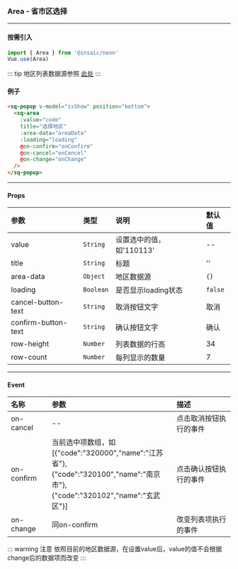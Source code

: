 ### Area - 省市区选择
---
#### 按需引入

```js
import { Area } from '@insaic/neon'
Vue.use(Area)
```

::: tip
地区列表数据源参照 <a href="https://github.com/insaic/neon/blob/dev/examples/mock/districts.js" target="_blank">此处</a>
:::

#### 例子
```html
<sq-popup v-model="isShow" position="bottom">
  <sq-area
    :value="code"
    title="选择地区"
    :area-data="areaData"
    :loading="loading"
    @on-confirm="onConfirm"
    @on-cancel="onCancel"
    @on-change="onChange"
  />
</sq-popup>
```
---

#### Props
 参数                 | 类型       | 说明                             | 默认值
:-------              |:----------|:----------                       |:-----
 value                | `String`  | 设置选中的值，如'110113'          |  --  
 title                | `String`  | 标题                             |  ''  
 area-data            | `Object`  | 地区数据源                        |  `{}`  
 loading              | `Boolean` | 是否显示loading状态               |  `false` 
 cancel-button-text   | `String`  | 取消按钮文字                      |  取消 
 confirm-button-text  | `String`  | 确认按钮文字                      |  确认 
 row-height           | `Number`  | 列表数据的行高                    |  34
 row-count            | `Number`  | 每列显示的数量                    |  7

---

#### Event
 名称       | 参数  | 描述             
:---------- |:---- |:------------------ 
 on-cancel | -- | 点击取消按钮执行的事件
 on-confirm | 当前选中项数组，如<br>[{"code":"320000","name":"江苏省"},<br>{"code":"320100","name":"南京市"},<br>{"code":"320102","name":"玄武区"}] | 点击确认按钮执行的事件
 on-change | 同on-confirm | 改变列表项执行的事件

 ::: warning 注意
依照目前的地区数据源，在设置value后，value的值不会根据change后的数据项而改变
:::